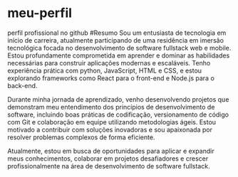 # meu-perfil
perfil profissional no github
#Resumo
Sou um entusiasta de tecnologia em início de carreira, atualmente participando de uma residência em imersão tecnológica focada no desenvolvimento de software fullstack web e mobile. Estou profundamente comprometida em aprender e dominar as habilidades necessárias para construir aplicações modernas e escaláveis. Tenho experiência prática com python, JavaScript, HTML e CSS, e estou explorando frameworks como React para o front-end e Node.js para o back-end.

Durante minha jornada de aprendizado, venho desenvolvendo projetos que demonstram meu entendimento dos princípios de desenvolvimento de software, incluindo boas práticas de codificação, versionamento de código com Git e colaboração em equipe utilizando metodologias ágeis. Estou motivado a contribuir com soluções inovadoras e sou apaixonada por resolver problemas complexos de forma eficiente.

Atualmente, estou em busca de oportunidades para aplicar e expandir meus conhecimentos, colaborar em projetos desafiadores e crescer profissionalmente na área de desenvolvimento de software fullstack.
